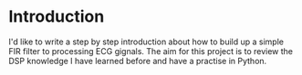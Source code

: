 # Introduction

I'd like to write a step by step introduction about how to build up a simple FIR filter to processing ECG gignals. The aim for this project is to review the DSP knowledge I have learned before and have a practise in Python.
